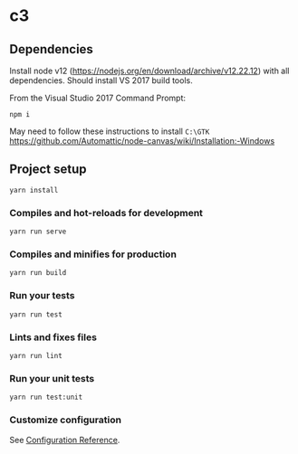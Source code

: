 # c3

## Dependencies

Install node v12 (https://nodejs.org/en/download/archive/v12.22.12) with all dependencies. Should install VS 2017 build tools.

From the Visual Studio 2017 Command Prompt:

```npm i``` 

May need to follow these instructions to install `C:\GTK` https://github.com/Automattic/node-canvas/wiki/Installation:-Windows
## Project setup

```
yarn install
```

### Compiles and hot-reloads for development

```
yarn run serve
```

### Compiles and minifies for production

```
yarn run build
```

### Run your tests

```
yarn run test
```

### Lints and fixes files

```
yarn run lint
```

### Run your unit tests

```
yarn run test:unit
```

### Customize configuration

See [Configuration Reference](https://cli.vuejs.org/config/).
